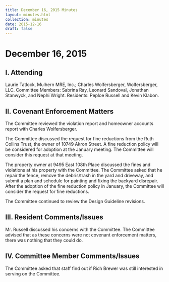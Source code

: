 ```yaml
---
title: December 16, 2015 Minutes
layout: minutes.html
collection: minutes
date: 2015-12-16
draft: false
---
```

# December 16, 2015

## I. Attending
Laurie Tatlock, Mulhern MRE, Inc.; Charles Wolfersberger, Wolfersberger, LLC.  Committee Members: Sabrina Ray, Leonard Sandoval, Jonathan Stanwyck, and Nephi Wright.  Residents:  Peploe Russell and Kevin Klabon.

## II. Covenant Enforcement Matters
The Committee reviewed the violation report and homeowner accounts report with Charles Wolfersberger.

The Committee discussed the request for fine reductions from the Ruth Collins Trust, the owner of 10749 Akron Street.  A fine reduction policy will be considered for adoption at the January meeting.  The Committee will consider this request at that meeting.

The property owner at 9495 East 108th Place discussed the fines and violations at his property with the Committee.  The Committee asked that he repair the fence, remove the debris/trash in the yard and driveway, and submit a plan and schedule for painting and fixing the backyard disrepair.  After the adoption of the fine reduction policy in January, the Committee will consider the request for fine reductions.

The Committee continued to review the Design Guideline revisions.

## III. Resident Comments/Issues
Mr. Russell discussed his concerns with the Committee.  The Committee advised that as these concerns were not covenant enforcement matters, there was nothing that they could do.

## IV. Committee Member Comments/Issues
The Committee asked that staff find out if Rich Brewer was still interested in serving on the Committee.
